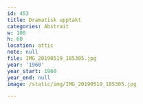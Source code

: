 ```yaml
---
id: 453
title: Dramatisk upptakt
categories: Abstrait
w: 100
h: 60
location: attic
note: null
file: IMG_20190519_185305.jpg
year: '1960'
year_start: 1960
year_end: null
image: /static/img/IMG_20190519_185305.jpg

---
```

